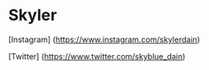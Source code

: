 # Skyler

[Instagram] (https://www.instagram.com/skylerdain)

[Twitter] (https://www.twitter.com/skyblue_dain) 

